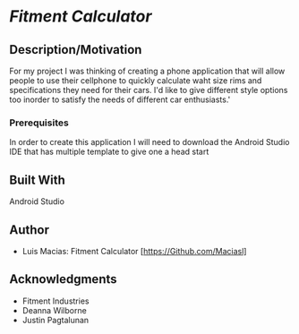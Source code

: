 # *Fitment Calculator*
## Description/Motivation

For my project I was thinking of creating a phone application that will allow people to use their cellphone to quickly calculate waht size rims and specifications they need for their cars. I'd like to give different style options too inorder to satisfy the needs of different car enthusiasts.'

### Prerequisites

In order to create this application I will need to download the Android Studio IDE that has multiple template to give one a head start

## Built With

Android Studio

## Author

- Luis Macias: Fitment Calculator [https://Github.com/Maciasl]

## Acknowledgments

- Fitment Industries
- Deanna Wilborne
- Justin Pagtalunan
